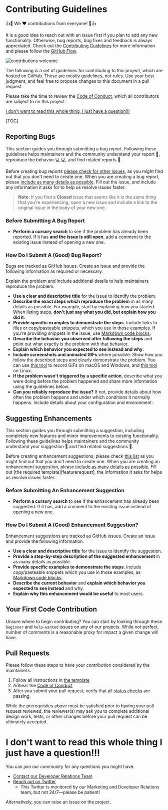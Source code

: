 
# Contributing Guidelines

:+1::tada: We :heart: contributions from everyone! :tada::+1:

It is a good idea to reach out with an issue first if you plan to add any new functionality. Otherwise, bug reports, bug fixes and feedback is always appreciated. Check out the [Contributing Guidelines][contributing] for more information and please follow the [GitHub Flow][githubflow].

![contributions welcome][contribadge]

The following is a set of guidelines for contributing to this project, which are hosted on GitHub. These are mostly guidelines, not rules. Use your best judgment, and feel free to propose changes to this document in a pull request.

Please take the time to review the [Code of Conduct][coc], which all contributors are subject to on this project.

[I don't want to read this whole thing, I just have a question!!!](#i-dont-want-to-read-this-whole-thing-i-just-have-a-question)

[TOC]

## Reporting Bugs

This section guides you through submitting a bug report. Following these guidelines helps maintainers and the community understand your report :pencil:, reproduce the behavior :computer: :computer:, and find related reports :mag_right:.

Before creating bug reports [please check for other issues,](#before-submitting-a-bug-report) as you might find out that you don't need to create one. When you are creating a bug report, please [include as many details as possible](#how-do-i-submit-a-good-bug-report). Fill out the issue, and include any information it asks for to help us resolve issues faster.

> **Note:** If you find a **Closed** issue that seems like it is the same thing that you're experiencing, open a new issue and include a link to the original issue in the body of your new one.

### Before Submitting A Bug Report

* **Perform a cursory search** to see if the problem has already been reported. If it has **and the issue is still open**, add a comment to the existing issue instead of opening a new one.

### How Do I Submit A (Good) Bug Report?

Bugs are tracked as GitHub issues. Create an issue and provide the following information as required or necessary.

Explain the problem and include additional details to help maintainers reproduce the problem:

* **Use a clear and descriptive title** for the issue to identify the problem.
* **Describe the exact steps which reproduce the problem** in as many details as possible. For example, start by explaining how you started. When listing steps, **don't just say what you did, but explain how you did it**.
* **Provide specific examples to demonstrate the steps**. Include links to files or copy/pasteable snippets, which you use in those examples. If you're providing snippets in the issue, use [Markdown code blocks][githubcodeblocks].
* **Describe the behavior you observed after following the steps** and point out what exactly is the problem with that behavior.
* **Explain which behavior you expected to see instead and why.**
* **Include screenshots and animated GIFs** where possible. Show how you follow the described steps and clearly demonstrate the problem. You can use [this tool][licecap] to record GIFs on macOS and Windows, and [this tool][silentcast] on Linux.
* **If the problem wasn't triggered by a specific action**, describe what you were doing before the problem happened and share more information using the guidelines below.
* **Can you reliably reproduce the issue?** If not, provide details about how often the problem happens and under which conditions it normally happens.
Include details about your configuration and environment:

## Suggesting Enhancements

This section guides you through submitting a suggestion, including completely new features and minor improvements to existing functionality. Following these guidelines helps maintainers and the community understand your suggestion :pencil: and find related suggestions :mag_right:.

Before creating enhancement suggestions, please check [this list](#before-submitting-an-enhancement-suggestion) as you might find out that you don't need to create one. When you are creating an enhancement suggestion, please [include as many details as possible](#how-do-i-submit-a-good-enhancement-suggestion). Fill out [the required template][featurerequest], the information it asks for helps us resolve issues faster.

### Before Submitting An Enhancement Suggestion

* **Perform a cursory search** to see if the enhancement has already been suggested. If it has, add a comment to the existing issue instead of opening a new one.

### How Do I Submit A (Good) Enhancement Suggestion?

Enhancement suggestions are tracked as GitHub issues. Create an issue and provide the following information.

* **Use a clear and descriptive title** for the issue to identify the suggestion.
* **Provide a step-by-step description of the suggested enhancement** in as many details as possible.
* **Provide specific examples to demonstrate the steps**. Include copy/pasteable snippets which you use in those examples, as [Markdown code blocks][githubcodeblocks].
* **Describe the current behavior** and **explain which behavior you expected to see instead** and why.
* **Explain why this enhancement would be useful** to most users.

## Your First Code Contribution

Unsure where to begin contributing? You can start by looking through these `beginner` and `help-wanted` issues on any of our projects. While not perfect, number of comments is a reasonable proxy for impact a given change will have.

## Pull Requests

Please follow these steps to have your contribution considered by the maintainers:

1. Follow all instructions in [the template][pullrequest]
2. Adhear the [Code of Conduct][coc]
3. After you submit your pull request, verify that all [status checks][githubstatuschecks] are passing.

While the prerequisites above must be satisfied prior to having your pull request reviewed, the reviewer(s) may ask you to complete additional design work, tests, or other changes before your pull request can be ultimately accepted.

# I don't want to read this whole thing I just have a question!!!

You can join our community for any questions you might have:

* [Contact our Developer Relations Team][community]
* [Reach out on Twitter][twitter]
    * This Twitter is monitored by our Marketing and Developer Relations team, but not 24/7&mdash;please be patient!

Alternatively, you can raise an issue on the project.

[contribadge]: https://img.shields.io/badge/contributions-welcome-brightgreen.svg?style=flat "Contributions Welcome"

[coc]: CODE_OF_CONDUCT.md "Code of Conduct"
[contributing]: CONTRIBUTING.md "Contributing"
[license]: LICENSE "MIT License"
[pullrequest]: PULL_REQUEST_TEMPLATE/PULL_REQUEST_TEMPLATE.md "Pull Request template"

[community]: https://github.com/orgs/deepgram/discussions "Deepgram Community"
[signup]: https://console.deepgram.com/signup "Deepgram Console"
[twitter]: https://twitter.com/DeepgramAI "Deepgram on Twitter"

[githubcodeblocks]: https://help.github.com/articles/markdown-basics/#multiple-lines "GitHub Markdown Code Blocks"
[githubflow]: https://guides.github.com/introduction/flow/index.html "GitHub Flow"
[githubstatuschecks]: https://help.github.com/articles/about-status-checks/ "GitHub Status Checks"
[licecap]: https://www.cockos.com/licecap/ "LICEcap: animated screen captures"
[silentcast]: https://github.com/colinkeenan/silentcast "Silentcast: silent mkv screencasts and animated gifs"
